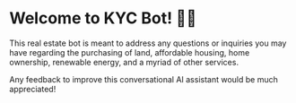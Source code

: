 # Welcome to KYC Bot! 🚀🤖

This real estate bot is meant to address any questions or inquiries you may have regarding the purchasing of land, affordable housing, home ownership, renewable energy, and a myriad of other services.

Any feedback to improve this conversational AI assistant would be much appreciated!